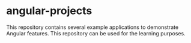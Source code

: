 # angular-projects

This repository contains several example applications to demonstrate Angular features. This repository can be used for the learning purposes.
